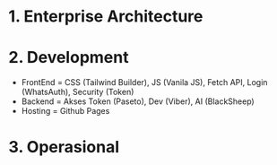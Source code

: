 # 1. Enterprise Architecture

# 2. Development 
- FrontEnd = CSS (Tailwind Builder), JS (Vanila JS), Fetch API, Login (WhatsAuth), Security (Token)
- Backend = Akses Token (Paseto), Dev (Viber), AI (BlackSheep)
- Hosting  = Github Pages

# 3. Operasional